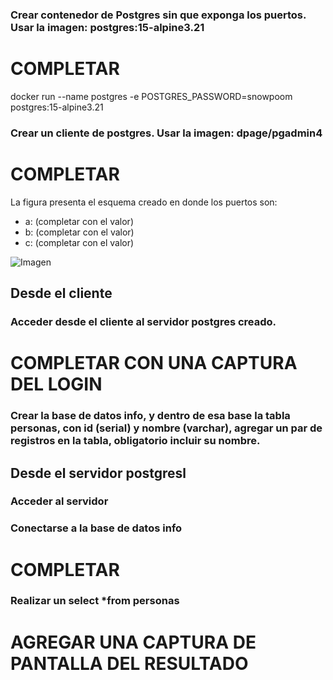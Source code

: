 ### Crear contenedor de Postgres sin que exponga los puertos. Usar la imagen: postgres:15-alpine3.21
# COMPLETAR
docker run --name postgres -e POSTGRES_PASSWORD=snowpoom postgres:15-alpine3.21
### Crear un cliente de postgres. Usar la imagen: dpage/pgadmin4

# COMPLETAR

La figura presenta el esquema creado en donde los puertos son:
- a: (completar con el valor)
- b: (completar con el valor)
- c: (completar con el valor)

![Imagen](esquema-2-ejercicio.PNG)

## Desde el cliente
### Acceder desde el cliente al servidor postgres creado.
# COMPLETAR CON UNA CAPTURA DEL LOGIN
### Crear la base de datos info, y dentro de esa base la tabla personas, con id (serial) y nombre (varchar), agregar un par de registros en la tabla, obligatorio incluir su nombre.

## Desde el servidor postgresl
### Acceder al servidor
### Conectarse a la base de datos info
# COMPLETAR
### Realizar un select *from personas
# AGREGAR UNA CAPTURA DE PANTALLA DEL RESULTADO
